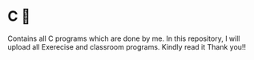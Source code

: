 # C 👾
Contains all C programs which are done by me.
In this repository, I will upload all Exerecise and classroom programs. Kindly read it 
Thank you!!
